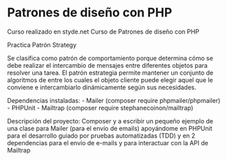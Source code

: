 # Patrones de diseño con PHP

Curso realizado en styde.net Curso de Patrones de diseño con PHP


Practica Patrón Strategy 

Se clasifica como patrón de comportamiento porque determina cómo se debe realizar el intercambio de mensajes entre diferentes objetos para resolver una tarea. El patrón estrategia permite mantener un conjunto de algoritmos de entre los cuales el objeto cliente puede elegir aquel que le conviene e intercambiarlo dinámicamente según sus necesidades.


Dependencias instaladas:
    - Mailer (composer require phpmailer/phpmailer)
    - PHPUnit
    - Mailtrap (composer require stephanecoinon/mailtrap)

Descripción del proyecto:
Composer y a escribir un pequeño ejemplo de una clase para Mailer (para el envío de emails) apoyándome en PHPUnit para el desarrollo guiado por pruebas automatizadas (TDD) y en 2 dependencias para el envío de e-mails y para interactuar con la API de Mailtrap
